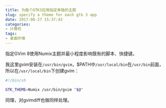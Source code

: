 ```yaml
---
title: 为每个GTK3应用指定单独的主题
slug: specify a theme for each gtk 3 app
date: 2017-06-27 15:37:43
categories:
- 计算机
tags:
- 桌面环境
---
```


指定GVim 8使用Numix主题并最小程度影响既有的脚本、快捷键。

我这里gvim安装在`/usr/bin/gvim`，$PATH中`/usr/local/bin`在`/usr/bin`前面，所以在`/usr/local/bin`下创建gvim：

```bash
#!/bin/sh

GTK_THEME=Numix /usr/bin/gvim "$@"
```

同理，对gvimdiff也做同样处理。
